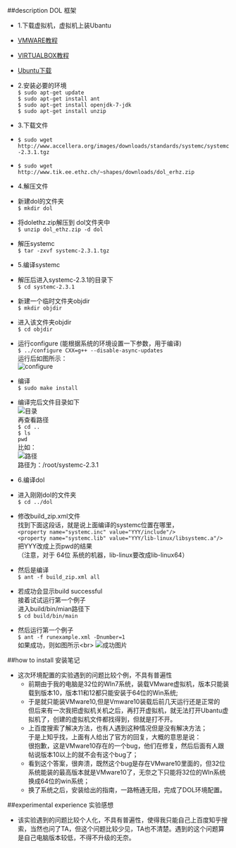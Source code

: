 ##description DOL 框架
- 1.下载虚拟机，虚拟机上装Ubantu
 - [VMWARE教程](http://jingyan.baidu.com/article/0320e2c1ef9f6c1b87507bf6.html)
 - [VIRTUALBOX教程](http://jingyan.baidu.com/article/cdddd41c5eea3153ca00e160.html)
 - [Ubuntu下载](http://www.ubuntu.com/download/desktop)
- 2.安装必要的环境<br>
   `$ sudo apt-get update`<br>
   `$ sudo apt-get install ant`<br>
   `$ sudo apt-get install openjdk-7-jdk`<br>
   `$ sudo apt-get install unzip`<br>

- 3.下载文件<br>
 - `$ sudo wget http://www.accellera.org/images/downloads/standards/systemc/systemc-2.3.1.tgz`<br>
 - `$ sudo wget http://www.tik.ee.ethz.ch/~shapes/downloads/dol_erhz.zip`<br>

- 4.解压文件<br>
 - 新建dol的文件夹 <br>
    `$ mkdir dol`
 - 将dolethz.zip解压到 dol文件夹中<br>
    `$ unzip dol_ethz.zip -d dol`
 - 解压systemc<br>
    `$ tar -zxvf systemc-2.3.1.tgz`

- 5.编译systemc<br>
 - 解压后进入systemc-2.3.1的目录下<br>
   `$ cd systemc-2.3.1`
 - 新建一个临时文件夹objdir<br>
   `$ mkdir objdir`
 - 进入该文件夹objdir<br>
   `$ cd objdir`
 - 运行configure (能根据系统的环境设置一下参数，用于编译)<br>
   `$ ../configure CXX=g++ --disable-async-updates`<br>
   运行后如图所示：<br>
   ![configure](https://cl.ly/2F431s2P1d2U)
 - 编译<br>
   `$ sudo make install`
 - 编译完后文件目录如下<br>
   ![目录](https://cl.ly/1Y1T27442P2H)<br>
   再查看路径<br>
   `$ cd ..  `      
   `$ ls`<br>
   `pwd`<br>
    比如：<br>
	![路径](https://cl.ly/0X0x473y200x)<br>
    路径为：/root/systemc-2.3.1
- 6.编译dol<br>
 - 进入刚刚dol的文件夹<br>
   `$ cd ../dol`
 - 修改build_zip.xml文件<br>
   找到下面这段话，就是说上面编译的systemc位置在哪里，<br>
   `<property name="systemc.inc" value="YYY/include"/>`<br>
   `<property name="systemc.lib" value="YYY/lib-linux/libsystemc.a"/>`<br>
   把YYY改成上页pwd的结果<br>
  （注意，对于  64位 系统的机器，lib-linux要改成lib-linux64）
 - 然后是编译<br>
   `$ ant -f build_zip.xml all`
 - 若成功会显示build successful<br>
   接着试试运行第一个例子<br>
   进入build/bin/mian路径下<br>
   `$ cd build/bin/main`
 - 然后运行第一个例子<br>
   `$ ant -f runexample.xml -Dnumber=1`<br>
   如果成功，则如图所示\<br>
	![成功图片](https://cl.ly/1l2U2X2e1g1M)<br>

##how to install 安装笔记
 - 这次环境配置的实验遇到的问题比较个例，不具有普遍性<br>
   - 前期由于我的电脑是32位的WIn7系统，装载VMware虚拟机，版本只能装载到版本10，版本11和12都只能安装于64位的Win系统;
   - 于是就只能装VMware10,但是Vmware10装载后前几天运行还是正常的<br>
     但后来有一次我把虚拟机关机之后，再打开虚拟机，就无法打开Ubantu虚拟机了，创建的虚拟机文件都找得到，但就是打不开。
   - 上百度搜索了解决方法，也有人遇到这种情况但是没有解决方法；<br>于是上知乎找，上面有人给出了官方的回复，大概的意思是说：<br>
   很抱歉，这是VMware10存在的一个bug，他们在修复，然后后面有人跟帖说版本10以上的就不会有这个bug了；
   - 看到这个答案，很奔溃，既然这个bug是存在VMware10里面的，但32位系统能装的最高版本就是VMware10了，无奈之下只能将32位的WIn系统换成64位的win系统；<br>
   - 换了系统之后，安装给出的指南，一路畅通无阻，完成了DOL环境配置。
    
##experimental experience 实验感想
- 该实验遇到的问题比较个人化，不具有普遍性，使得我只能自己上百度知乎搜索，当然也问了TA，但这个问题比较少见，TA也不清楚。遇到的这个问题算是自己电脑版本较低，不得不升级的无奈。
